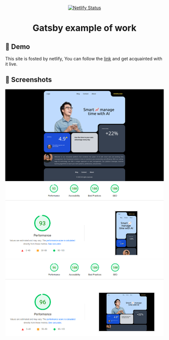 <p align="center">
    <a href="https://idyllic-boba-dd6b35.netlify.app/">
        <img src="https://api.netlify.com/api/v1/badges/7d2926fe-2b89-4594-ac3a-a03900382d7b/deploy-status" alt="Netlify Status" />
    </a>
</p>

<h1 align="center"> Gatsby example of work </h1>

## 🚀 Demo

This site is fosted by netlify, You can follow the [link](https://idyllic-boba-dd6b35.netlify.app/) and get acquainted with it live.

## 🚀 Screenshots

<img src="demo/screen_1.png" alt="site" />

<img src="demo/screen_2.png" alt="pagespeed mobile" />

<img src="demo/screen_3.png" alt="pagespeed desktop" />
